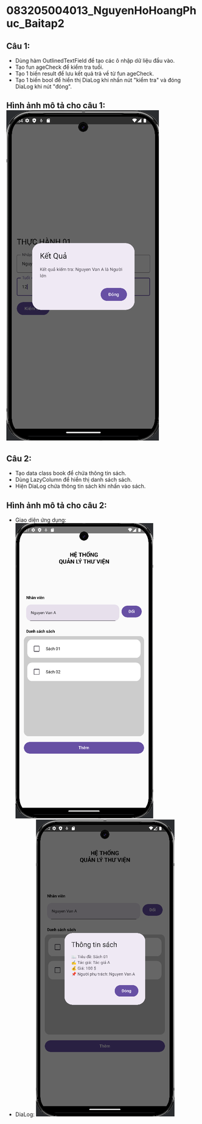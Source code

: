 # 083205004013_NguyenHoHoangPhuc_Baitap2
## Câu 1:
- Dùng hàm OutlinedTextField để tạo các ô nhập dữ liệu đầu vào.
- Tạo fun ageCheck để kiểm tra tuổi.
- Tạo 1 biến result để lưu kết quả trả về từ fun ageCheck.
- Tạo 1 biến bool để hiển thị DiaLog khi nhấn nút "kiểm tra" và đóng DiaLog khi nút "đóng".
## Hình ảnh mô tả cho câu 1: ![img.png](img.png)  
  
## Câu 2:
- Tạo data class book để chứa thông tin sách.
- Dùng LazyColumn để hiển thị danh sách sách.
- Hiện DiaLog chứa thông tin sách khi nhấn vào sách.
## Hình ảnh mô tả cho câu 2: 
- Giao diện ứng dụng: ![img_1.png](img_1.png)
- DiaLog: ![img_2.png](img_2.png)